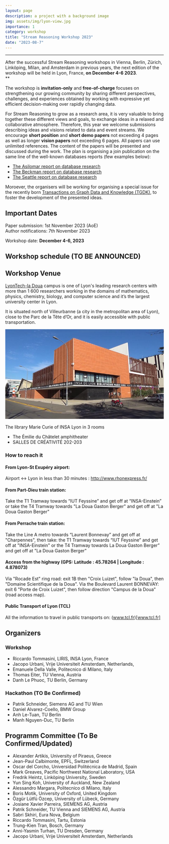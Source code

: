 ```yaml
---
layout: page
description: a project with a background image
img: assets/img/lyon-view.jpg
importance: 1
category: workshop
title: "Stream Reasoning Workshop 2023"
date: "2023-08-7"
---
```


* * *

After the successful Stream Reasoning workshops in Vienna, Berlin, Zürich, Linköping, Milan, and Amsterdam in previous years, the next edition of the workshop will be held in Lyon, France, **on December 4-6 2023**.  
**

The workshop is **invitation-only** and **free-of-charge** focuses on strengthening our growing community by sharing different perspectives, challenges, and experiences obtained by working with expressive yet efficient decision-making over rapidly changing data.

For Stream Reasoning to grow as a research area, it is very valuable to bring together these different views and goals, to exchange ideas in a relaxed and collaborative atmosphere. Therefore, this year we welcome submissions describing ideas and visions related to data and event streams. We encourage **short position** and **short demo papers** not exceeding 4 pages as well as longer **vision papers** not exceeding 6 pages. All papers can use unlimited references. The content of the papers will be presented and discussed during the work. The plan is organising a join publication on the same line of the well-known databases reports (few examples below):
 
- [The Asilomar report on database research](https://dl.acm.org/doi/abs/10.1145/306101.306137)
- [The Beckman report on database research](https://dl.acm.org/doi/fullHtml/10.1145/2845915)
- [The Seattle report on database research](https://dl.acm.org/doi/abs/10.1145/3385658.3385668)

Moroever, the organisers will be working for organising a special issue for the recently born [Transactions on Graph Data and Knowledge (TGDK)](https://tgdk.org/), to foster the development of the presented ideas.

<!-- Submissions should be formatted according to the Lecture Notes in Computer Science [guidelines for proceedings](https://www.springer.com/gp/computer-science/lncs/conference-proceedings-guidelines) (please use LaTeX2e or Word Proceedings Templates). Papers should be submitted in PDF format, but other formats are welcome upon agreement (please contact the chairs in case). All submissions will be done electronically via the [EasyChair](http://www.easychair.org/conferences/?conf=sr2021) Web submission system.

All papers accepted to the workshop will be published in informal proceedings and on the workshop website. -->

## Important Dates

Paper submission: 1st November 2023 (AoE)  
Author notifications: 7th November 2023  
<!-- Camera-ready version due: September 19, 2021   -->
Workshop date: **December 4-6, 2023**

## Workshop schedule (TO BE ANNOUNCED)
  
## Workshop Venue

[LyonTech-la Doua](https://www.insa-lyon.fr/visite-virtuelle-insa/) campus is one of Lyon's leading research centers with more than 1 600 researchers working in the domains of mathematics, physics, chemistry, biology, and computer science and it’s the largest university center in Lyon.

It is situated north of Villeurbanne (a city in the metropolitan area of Lyon), close to the Parc de la Tête d’Or, and it is easily accessible with public transportation.

![library](/assets/img/insa-library.jpg)

The library Marie Curie of INSA Lyon in 3 rooms
 - The Émilie du Châtelet amphitheater
 - SALLES DE CRÉATIVITÉ 202-203


### How to reach it

#### From Lyon-St Exupéry airport:

Airport ↔ Lyon in less than 30 minutes : http://www.rhonexpress.fr/

#### From Part-Dieu train station:

Take the T1 Tramway towards “IUT Feyssine” and get off at “INSA-Einstein” or take the T4 Tramway towards "La Doua Gaston Berger" and get off at "La Doua Gaston Berger"

#### From Perrache train station:

Take the Line A metro towards “Laurent Bonnevay” and get off at "Charpennes", then take: the T1 Tramway towards “IUT Feyssine” and get off at "INSA-Einstein" or the T4 Tramway towards La Doua Gaston Berger” and get off at "La Doua Gaston Berger"

#### Access from the highway  (GPS:  Latitude : 45.78264 | Longitude : 4.878073)

Via "Rocade Est" ring road: exit 1B then "Croix Luizet", follow "la Doua", then "Domaine Scientifique de la Doua". 
Via the Boulevard Laurent BONNEVAY: exit 6 "Porte de Croix Luizet", then follow direction "Campus de la Doua" (road access map).

#### Public Transport of Lyon (TCL)

All the information to travel in public transports on: (www.tcl.fr)[www.tcl.fr]

## Organizers

### Workshop

- Riccardo Tommasini, LIRIS, INSA Lyon, France
- Jacopo Urbani, Vrije Universiteit Amsterdam, Netherlands,
- Emanuele Della Valle, Politecnico di Milano, Italy
- Thomas Eiter, TU Vienna, Austria
- Danh Le Phuoc, TU Berlin, Germany

### Hackathon (TO Be Confirmed)

- Patrik Schneider, Siemens AG and TU Wien
- Daniel Alvarez-Coello, BMW Group
- Anh Le-Tuan, TU Berlin
- Manh Nguyen-Duc, TU Berlin

## Programm Committee (To Be Confirmed/Updated)

- Alexander Artikis, University of Piraeus, Greece
- Jean-Paul Calbimonte, EPFL, Switzerland
- Oscar del Corcho, Universidad Politécnica de Madrid, Spain
- Mark Greaves, Pacific Northwest National Laboratory, USA
- Fredrik Heintz, Linköping University, Sweden
- Yun Sing Koh, University of Auckland, New Zealand
- Alessandro Margara, Politecnico di Milano, Italy
- Boris Motik, University of Oxford, United Kingdom
- Özgür Lütfü Özcep, University of Lübeck, Germany
- Josiane Xavier Parreira, SIEMENS AG, Austria
- Patrik Schneider, TU Vienna and SIEMENS AG, Austria
- Sabri Skhiri, Eura Nova, Belgium
- Riccardo Tommasini, Tartu, Estonia
- Trung-Kien Tran, Bosch, Germany
- Anni-Yasmin Turhan, TU Dresden, Germany
- Jacopo Urbani, Vrije Universiteit Amsterdam, Netherlands

